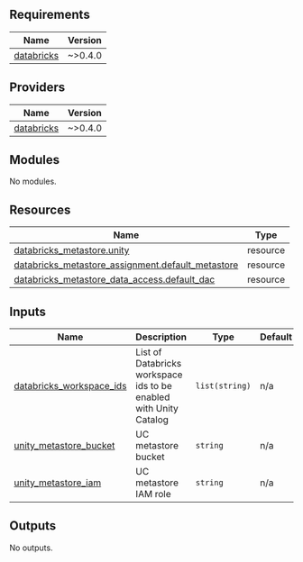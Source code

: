 <!-- BEGIN_TF_DOCS -->
## Requirements

| Name | Version |
|------|---------|
| <a name="requirement_databricks"></a> [databricks](#requirement\_databricks) | ~>0.4.0 |

## Providers

| Name | Version |
|------|---------|
| <a name="provider_databricks"></a> [databricks](#provider\_databricks) | ~>0.4.0 |

## Modules

No modules.

## Resources

| Name | Type |
|------|------|
| [databricks_metastore.unity](https://registry.terraform.io/providers/databrickslabs/databricks/latest/docs/resources/metastore) | resource |
| [databricks_metastore_assignment.default_metastore](https://registry.terraform.io/providers/databrickslabs/databricks/latest/docs/resources/metastore_assignment) | resource |
| [databricks_metastore_data_access.default_dac](https://registry.terraform.io/providers/databrickslabs/databricks/latest/docs/resources/metastore_data_access) | resource |

## Inputs

| Name | Description | Type | Default | Required |
|------|-------------|------|---------|:--------:|
| <a name="input_databricks_workspace_ids"></a> [databricks\_workspace\_ids](#input\_databricks\_workspace\_ids) | List of Databricks workspace ids to be enabled with Unity Catalog | `list(string)` | n/a | yes |
| <a name="input_unity_metastore_bucket"></a> [unity\_metastore\_bucket](#input\_unity\_metastore\_bucket) | UC metastore bucket | `string` | n/a | yes |
| <a name="input_unity_metastore_iam"></a> [unity\_metastore\_iam](#input\_unity\_metastore\_iam) | UC metastore IAM role | `string` | n/a | yes |

## Outputs

No outputs.
<!-- END_TF_DOCS -->